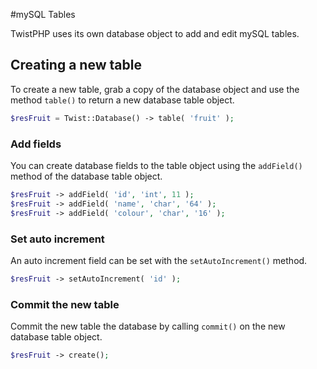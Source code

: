 #mySQL Tables

TwistPHP uses its own database object to add and edit mySQL tables.

## Creating a new table

To create a new table, grab a copy of the database object and use the method `table()` to return a new database table object.

```php
$resFruit = Twist::Database() -> table( 'fruit' );
```

### Add fields

You can create database fields to the table object using the `addField()` method of the database table object.

```php
$resFruit -> addField( 'id', 'int', 11 );
$resFruit -> addField( 'name', 'char', '64' );
$resFruit -> addField( 'colour', 'char', '16' );
```

### Set auto increment

An auto increment field can be set with the `setAutoIncrement()` method.

```php
$resFruit -> setAutoIncrement( 'id' );
```

### Commit the new table

Commit the new table the database by calling `commit()` on the new database table object.

```php
$resFruit -> create();
```